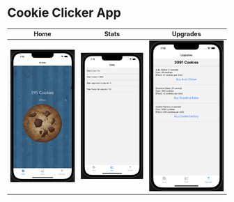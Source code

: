 # Cookie Clicker App

| Home                                                                                                                        | Stats                                                                                                                       | Upgrades                                                                                                                    |
| --------------------------------------------------------------------------------------------------------------------------- | --------------------------------------------------------------------------------------------------------------------------- | --------------------------------------------------------------------------------------------------------------------------- |
| <img width="825" alt="Screenshot 1" src="https://github.com/Andrew32A/cookie-clicker-app/blob/main/images/screenshot1.png"> | <img width="825" alt="Screenshot 2" src="https://github.com/Andrew32A/cookie-clicker-app/blob/main/images/screenshot2.png"> | <img width="825" alt="Screenshot 3" src="https://github.com/Andrew32A/cookie-clicker-app/blob/main/images/screenshot3.png"> |
